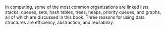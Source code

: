 In computing, some of the most common organizations are linked lists, stacks, queues, sets, hash tables, trees, heaps, priority queues, and graphs, all of which are discussed in this book. Three reasons for using data structures are efficiency, abstraction, and reusabiliry.

